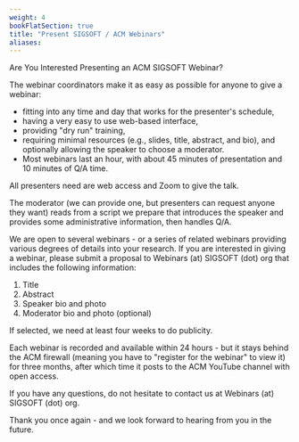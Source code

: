 ```yaml
---
weight: 4
bookFlatSection: true
title: "Present SIGSOFT / ACM Webinars"
aliases:
---
```



Are You Interested Presenting an ACM SIGSOFT Webinar?

The webinar coordinators make it as easy as possible for anyone to give a webinar:

- fitting into any time and day that works for the presenter's schedule,
- having a very easy to use web-based interface,
- providing "dry run" training,
- requiring minimal resources (e.g., slides, title, abstract, and bio), and
optionally allowing the speaker to choose a moderator.
- Most webinars last an hour, with about 45 minutes of presentation and 10 minutes of Q/A time.

All presenters need are web access and Zoom to give the talk.

The moderator (we can provide one, but presenters can request anyone they want) reads from a script we prepare that introduces the speaker and provides some administrative information, then handles Q/A.

We are open to several webinars - or a series of related webinars providing various degrees of details into your research. If you are interested in giving a webinar, please submit a proposal to Webinars (at) SIGSOFT (dot) org that includes the following information:

1. Title
2. Abstract
3. Speaker bio and photo
4. Moderator bio and photo (optional)


If selected, we need at least four weeks to do publicity.

Each webinar is recorded and available within 24 hours - but it stays behind the ACM firewall (meaning you have to "register for the webinar" to view it) for three months, after which time it posts to the ACM YouTube channel with open access.

If you have any questions, do not hesitate to contact us at Webinars (at) SIGSOFT (dot) org.

Thank you once again - and we look forward to hearing from you in the future.